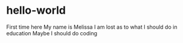 # hello-world
First time here
My name is Melissa
I am lost as to what I should do in education
Maybe I should do coding

